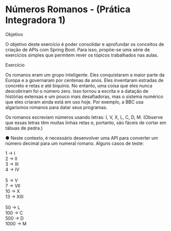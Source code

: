 # Números Romanos - (Prática Integradora 1)


Objetivo

O objetivo deste exercício é poder consolidar e aprofundar os conceitos de criação
de APIs com Spring Boot. Para isso, propõe-se uma série de exercícios simples que
permitem rever os tópicos trabalhados nas aulas.

Exercício

Os romanos eram um grupo inteligente. Eles conquistaram a maior parte da Europa e
a governaram por centenas de anos. Eles inventaram estradas de concreto e retas e
até biquínis. No entanto, uma coisa que eles nunca descobriram foi o número zero.
Isso tornou a escrita e a datação de histórias extensas e um pouco mais desafiadoras,
mas o sistema numérico que eles criaram ainda está em uso hoje. Por exemplo, a
BBC usa algarismos romanos para datar seus programas.

Os romanos escreviam números usando letras: I, V, X, L, C, D, M. (Observe que essas
letras têm muitas linhas retas e, portanto, são fáceis de cortar em tábuas de pedra.)

● Neste contexto, é necessário desenvolver uma API para converter um número
decimal para um numeral romano. Alguns casos de teste:

1 → I<br />
2 → II<br />
3 → III<br />
4 → IV<br />
<br />
5 → V<br />
7 → VII<br />
10 → X<br />
13 → XIII
<br /><br />
50 → L<br />
100 → C<br />
500 → D<br />
1000 → M<br />
